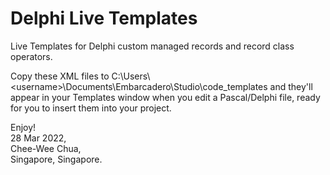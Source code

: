 # Delphi Live Templates
Live Templates for Delphi custom managed records and record class operators.

Copy these XML files to C:\Users\\<username\>\Documents\Embarcadero\Studio\code_templates and they'll appear in your Templates window when you edit a Pascal/Delphi file, ready for you to insert them into your project.

Enjoy!  
28 Mar 2022,  
Chee-Wee Chua,  
Singapore, Singapore. 
